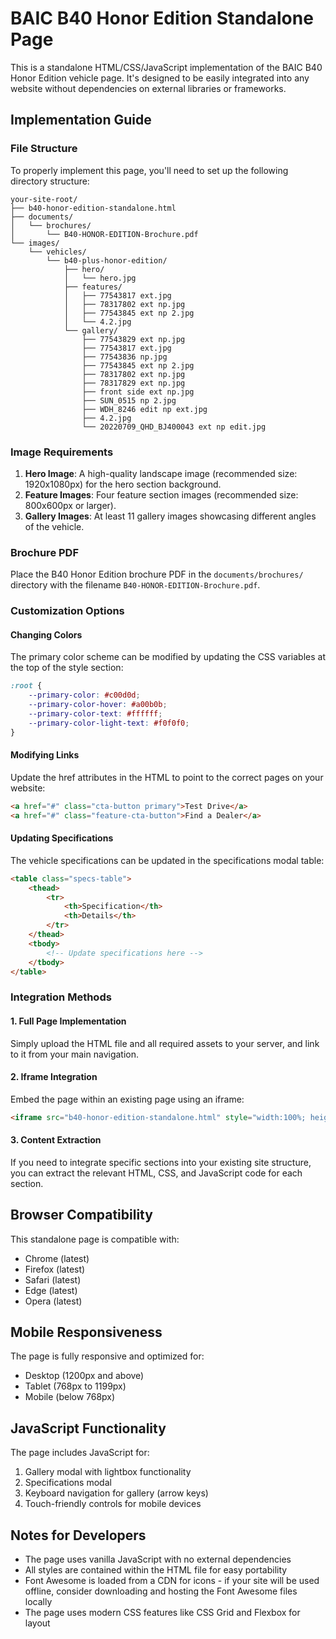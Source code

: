 # BAIC B40 Honor Edition Standalone Page

This is a standalone HTML/CSS/JavaScript implementation of the BAIC B40 Honor Edition vehicle page. It's designed to be easily integrated into any website without dependencies on external libraries or frameworks.

## Implementation Guide

### File Structure

To properly implement this page, you'll need to set up the following directory structure:

```
your-site-root/
├── b40-honor-edition-standalone.html
├── documents/
│   └── brochures/
│       └── B40-HONOR-EDITION-Brochure.pdf
└── images/
    └── vehicles/
        └── b40-plus-honor-edition/
            ├── hero/
            │   └── hero.jpg
            ├── features/
            │   ├── 77543817 ext.jpg
            │   ├── 78317802 ext np.jpg
            │   ├── 77543845 ext np 2.jpg
            │   └── 4.2.jpg
            └── gallery/
                ├── 77543829 ext np.jpg
                ├── 77543817 ext.jpg
                ├── 77543836 np.jpg
                ├── 77543845 ext np 2.jpg
                ├── 78317802 ext np.jpg
                ├── 78317829 ext np.jpg
                ├── front side ext np.jpg
                ├── SUN_0515 np 2.jpg
                ├── WDH_8246 edit np ext.jpg
                ├── 4.2.jpg
                └── 20220709_QHD_BJ400043 ext np edit.jpg
```

### Image Requirements

1. **Hero Image**: A high-quality landscape image (recommended size: 1920x1080px) for the hero section background.
2. **Feature Images**: Four feature section images (recommended size: 800x600px or larger).
3. **Gallery Images**: At least 11 gallery images showcasing different angles of the vehicle.

### Brochure PDF

Place the B40 Honor Edition brochure PDF in the `documents/brochures/` directory with the filename `B40-HONOR-EDITION-Brochure.pdf`.

### Customization Options

#### Changing Colors

The primary color scheme can be modified by updating the CSS variables at the top of the style section:

```css
:root {
    --primary-color: #c00d0d;
    --primary-color-hover: #a00b0b;
    --primary-color-text: #ffffff;
    --primary-color-light-text: #f0f0f0;
}
```

#### Modifying Links

Update the href attributes in the HTML to point to the correct pages on your website:

```html
<a href="#" class="cta-button primary">Test Drive</a>
<a href="#" class="feature-cta-button">Find a Dealer</a>
```

#### Updating Specifications

The vehicle specifications can be updated in the specifications modal table:

```html
<table class="specs-table">
    <thead>
        <tr>
            <th>Specification</th>
            <th>Details</th>
        </tr>
    </thead>
    <tbody>
        <!-- Update specifications here -->
    </tbody>
</table>
```

### Integration Methods

#### 1. Full Page Implementation

Simply upload the HTML file and all required assets to your server, and link to it from your main navigation.

#### 2. Iframe Integration

Embed the page within an existing page using an iframe:

```html
<iframe src="b40-honor-edition-standalone.html" style="width:100%; height:100vh; border:none;"></iframe>
```

#### 3. Content Extraction

If you need to integrate specific sections into your existing site structure, you can extract the relevant HTML, CSS, and JavaScript code for each section.

## Browser Compatibility

This standalone page is compatible with:
- Chrome (latest)
- Firefox (latest)
- Safari (latest)
- Edge (latest)
- Opera (latest)

## Mobile Responsiveness

The page is fully responsive and optimized for:
- Desktop (1200px and above)
- Tablet (768px to 1199px)
- Mobile (below 768px)

## JavaScript Functionality

The page includes JavaScript for:
1. Gallery modal with lightbox functionality
2. Specifications modal
3. Keyboard navigation for gallery (arrow keys)
4. Touch-friendly controls for mobile devices

## Notes for Developers

- The page uses vanilla JavaScript with no external dependencies
- All styles are contained within the HTML file for easy portability
- Font Awesome is loaded from a CDN for icons - if your site will be used offline, consider downloading and hosting the Font Awesome files locally
- The page uses modern CSS features like CSS Grid and Flexbox for layout
